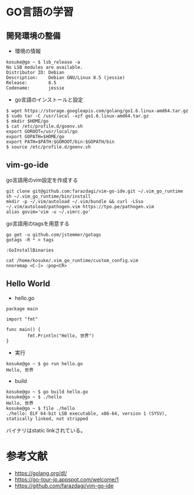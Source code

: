 # GO言語の学習

## 開発環境の整備

 * 環境の情報

```
kosuke@go ~ $ lsb_release -a
No LSB modules are available.
Distributor ID: Debian
Description:    Debian GNU/Linux 8.5 (jessie)
Release:        8.5
Codename:       jessie
```

 * go言語のインストールと設定

```
$ wget https://storage.googleapis.com/golang/go1.6.linux-amd64.tar.gz
$ sudo tar -C /usr/local -xzf go1.6.linux-amd64.tar.gz
$ mkdir $HOME/go
$ cat /etc/profile.d/goenv.sh
export GOROOT=/usr/local/go
export GOPATH=$HOME/go
export PATH=$PATH:$GOROOT/bin:$GOPATH/bin
$ source /etc/profile.d/goenv.sh
```

## vim-go-ide

go言語用のvim設定を作成する

```
git clone git@github.com:farazdagi/vim-go-ide.git ~/.vim_go_runtime
sh ~/.vim_go_runtime/bin/install
mkdir -p ~/.vim/autoload ~/.vim/bundle && curl -LSso ~/.vim/autoload/pathogen.vim https://tpo.pe/pathogen.vim
alias govim='vim -u ~/.vimrc.go'
```

go言語用のtagsを用意する

```
go get -u github.com/jstemmer/gotags
gotags -R * > tags
```

```
:GoInstallBinaries
```

```
cat /home/kosuke/.vim_go_runtime/custom_config.vim
nnoremap <C-[> :pop<CR>
```

## Hello World

 * hello.go

```
package main

import "fmt"

func main() {
        fmt.Println("Hello, 世界")
}
```

 * 実行

```
kosuke@go ~ $ go run hello.go
Hello, 世界
```

 * build

```
kosuke@go ~ $ go build hello.go
kosuke@go ~ $ ./hello
Hello, 世界
kosuke@go ~ $ file ./hello
./hello: ELF 64-bit LSB executable, x86-64, version 1 (SYSV), statically linked, not stripped
```

バイナリはstatic linkされている。

# 参考文献

 * https://golang.org/dl/
 * https://go-tour-jp.appspot.com/welcome/1
 * https://github.com/farazdagi/vim-go-ide

